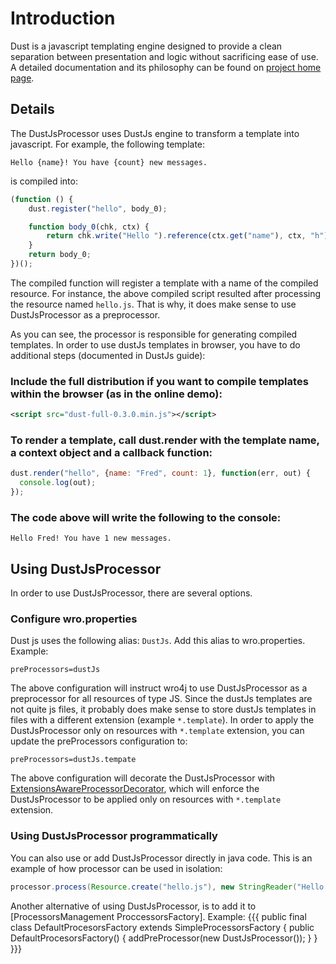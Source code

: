 # Introduction
Dust is a javascript templating engine designed to provide a clean separation between presentation and logic without sacrificing ease of use. 
A detailed documentation and its philosophy can be found on [project home page](http://akdubya.github.com/dustjs/).  

## Details
The DustJsProcessor uses DustJs engine to transform a template into javascript. For example, the following template:
```
Hello {name}! You have {count} new messages.
```

is compiled into:
```javascript
(function () {
    dust.register("hello", body_0);

    function body_0(chk, ctx) {
        return chk.write("Hello ").reference(ctx.get("name"), ctx, "h").write("! You have ").reference(ctx.get("count"), ctx, "h").write(" new messages.");
    }
    return body_0;
})();
```

The compiled function will register a template with a name of the compiled resource. For instance, the above compiled script resulted after processing the resource named ```hello.js```. That is why,  it does make sense to use DustJsProcessor as a preprocessor.

As you can see, the processor is responsible for generating compiled templates. In order to use dustJs templates in browser, you have to do additional steps (documented in DustJs guide):

### Include the full distribution if you want to compile templates within the browser (as in the online demo):
```xml
<script src="dust-full-0.3.0.min.js"></script>
```

### To render a template, call dust.render with the template name, a context object and a callback function:
```javascript
dust.render("hello", {name: "Fred", count: 1}, function(err, out) {
  console.log(out);
});
```

### The code above will write the following to the console:
```
Hello Fred! You have 1 new messages.
```

## Using DustJsProcessor  
In order to use DustJsProcessor, there are several options. 

### Configure wro.properties 
Dust js uses the following alias: ```DustJs```. Add this alias to wro.properties. Example:
```
preProcessors=dustJs
```

The above configuration will instruct wro4j to use DustJsProcessor as a preprocessor for all resources of type JS.
Since the dustJs templates are not quite js files, it probably does make sense to store dustJs templates in files with a different extension (example ```*.template```). In order to apply the DustJsProcessor only on resources with ```*.template``` extension, you can update the preProcessors configuration to:
```
preProcessors=dustJs.tempate
```
The above configuration will decorate the DustJsProcessor with [ExtensionsAwareProcessorDecorator](ExtensionsAwareProcessorDecorator), which will enforce the DustJsProcessor to be applied only on resources with ```*.template``` extension.


### Using DustJsProcessor programmatically 
You can also use or add DustJsProcessor directly in java code.
This is an example of how processor can be used in isolation:
```java
processor.process(Resource.create("hello.js"), new StringReader("Hello {name}!"), writer);
```	

Another alternative of using DustJsProcessor, is to add it to [ProcessorsManagement ProccessorsFactory]. Example:
{{{
public final class DefaultProcesorsFactory
  extends SimpleProcessorsFactory {
  public DefaultProcesorsFactory() {
    addPreProcessor(new DustJsProcessor());
  }
}
}}}